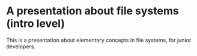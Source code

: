 
# A presentation about file systems (intro level)

This is a presentation about elementary concepts
in file systems, for junior developers.

